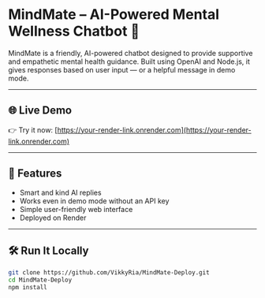 # MindMate – AI-Powered Mental Wellness Chatbot 🧠

MindMate is a friendly, AI-powered chatbot designed to provide supportive and empathetic mental health guidance. Built using OpenAI and Node.js, it gives responses based on user input — or a helpful message in demo mode.

---

## 🌐 Live Demo

👉 Try it now: [https://your-render-link.onrender.com](https://your-render-link.onrender.com)

---

## 🚀 Features
- Smart and kind AI replies
- Works even in demo mode without an API key
- Simple user-friendly web interface
- Deployed on Render

---

## 🛠️ Run It Locally

```bash
git clone https://github.com/VikkyRia/MindMate-Deploy.git
cd MindMate-Deploy
npm install
